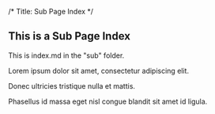 /*
Title: Sub Page Index
*/

## This is a Sub Page Index

This is index.md in the "sub" folder.

Lorem ipsum dolor sit amet, consectetur adipiscing elit.

Donec ultricies tristique nulla et mattis.

Phasellus id massa eget nisl congue blandit sit amet id ligula.
